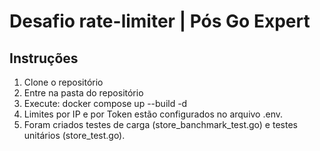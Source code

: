 # Desafio rate-limiter | Pós Go Expert

## Instruções
1. Clone o repositório
2. Entre na pasta do repositório
3. Execute: docker compose up --build -d
4. Limites por IP e por Token estão configurados no arquivo .env.
5. Foram criados testes de carga (store_banchmark_test.go) e testes unitários (store_test.go).